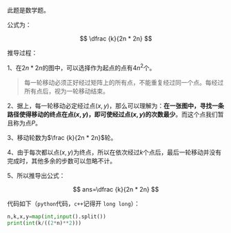 此题是数学题。

公式为：

$$
\dfrac {k}{2n * 2n}
$$

推导过程：

1、在$2n * 2n$的图中，可以选择作为起点的点有$4n ^ 2$个。

> 每一轮移动必须正好经过矩阵上的所有点，不能重复经过同一个点。每经过所有点后，视为一轮移动结束。

2、据上，每一轮移动必定经过点$(x, y)$，那么可以理解为：**在一张图中，寻找一条路径使得移动的终点在点$(x, y)$，即可使经过点$(x, y)$的次数最少**。而这个点我们暂且称为点$P$。

3、移动轮数为$\frac {k}{2n * 2n}$轮。

4、由于每次都以点$(x, y)$为终点，所以在依次经过$k$个点后，最后一轮移动并没有完成时，其他多余的步数可以忽略不计。

5、所以推导出公式：

$$
ans=\dfrac {k}{2n * 2n}
$$

代码如下（`python`代码，`c++`记得开 `long long`）：

```python
n,k,x,y=map(int,input().split())
print(int(k/((2*n)**2)))
```

